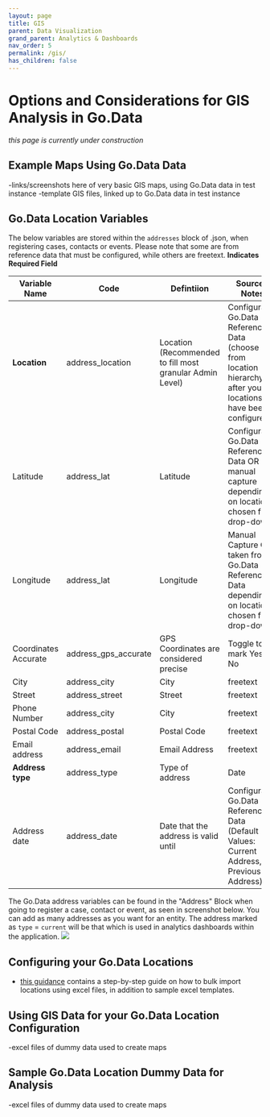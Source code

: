 ```yaml
---
layout: page
title: GIS
parent: Data Visualization
grand_parent: Analytics & Dashboards
nav_order: 5
permalink: /gis/
has_children: false
---
```


# Options and Considerations for GIS Analysis in Go.Data
_this page is currently under construction_

## Example Maps Using Go.Data Data
-links/screenshots here of very basic GIS maps, using Go.Data data in test instance
-template GIS files, linked up to Go.Data data in test instance

## Go.Data Location Variables
The below variables are stored within the `addresses` block of .json, when registering cases, contacts or events. Please note that some are from reference data that must be configured, while others are freetext. **Indicates Required Field**

Variable Name     | Code                | Defintiion        |  Source / Notes
------------------|---------------------|-------------------|-------------------- 
**Location** | address_location | Location (Recommended to fill most granular Admin Level) | Configurable Go.Data Reference Data (choose from location hierarchy, after your locations have been configured)
Latitude | address_lat | Latitude |  Configurable Go.Data Reference Data OR manual capture depending on location chosen from drop-down
Longitude | address_lat | Longitude | Manual Capture OR taken from Go.Data Reference Data depending on location chosen from drop-down
Coordinates Accurate | address_gps_accurate | GPS Coordinates are considered precise | Toggle to mark Yes or No
City | address_city | City | freetext
Street | address_street | Street | freetext
Phone Number | address_city | City | freetext
Postal Code | address_postal | Postal Code | freetext
Email address | address_email| Email Address | freetext
**Address type** | address_type | Type of address | Date
Address date | address_date | Date that the address is valid until | Configurable Go.Data Reference Data (Default Values: Current Address, Previous Address)

The Go.Data address variables can be found in the "Address" Block when going to register a case, contact or event, as seen in screenshot below. You can add as many addresses as you want for an entity. The address marked as `type` = `current` will be that which is used in analytics dashboards within the application. 
![](../assets/address_block.png)

## Configuring your Go.Data Locations
- [this guidance](https://community-godata.who.int/conversations/locations-reference-data-languages/sop-bulk-importing-locations-into-godata/6022b951ed9dc017691d861f) contains a step-by-step guide on how to bulk import locations using excel files, in addition to sample excel templates.

## Using GIS Data for your Go.Data Location Configuration
-excel files of dummy data used to create maps


## Sample Go.Data Location Dummy Data for Analysis
-excel files of dummy data used to create maps


